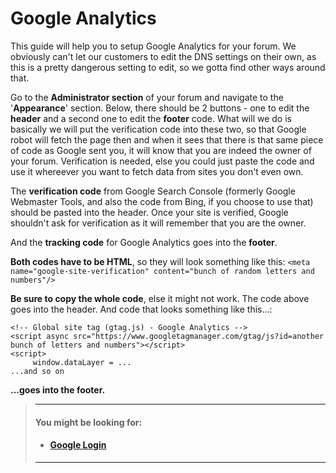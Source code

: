 # Google Analytics

This guide will help you to setup Google Analytics for your forum.
We obviously can't let our customers to edit the DNS settings on their own, as this is a pretty dangerous setting to edit, so we gotta find other ways around that.

Go to the **Administrator section** of your forum and navigate to the '**Appearance**' section. Below, there should be 2 buttons - one to edit the **header** and a second one to edit the **footer** code. What will we do is basically we will put the verification code into these two, so that Google robot will fetch the page then and when it sees that there is that same piece of code as Google sent you, it will know that you are indeed the owner of your forum. Verification is needed, else you could just paste the code and use it whereever you want to fetch data from sites you don't even own.

The **verification code** from Google Search Console (formerly Google Webmaster Tools, and also the code from Bing, if you choose to use that) should be pasted into the header. Once your site is verified, Google shouldn't ask for verification as it will remember that you are the owner.

And the **tracking code** for Google Analytics goes into the **footer**.

**Both codes have to be HTML**, so they will look something like this:
`<meta name="google-site-verification" content="bunch of random letters and numbers"/>`

**Be sure to copy the whole code**, else it might not work. The code above goes into the header. And code that looks something like this...:

```
<!-- Global site tag (gtag.js) - Google Analytics -->
<script async src="https://www.googletagmanager.com/gtag/js?id=another bunch of letters and numbers"></script>
<script>
     window.dataLayer = ...
...and so on
```

**...goes into the footer.**

> ---
> #### __You might be looking for:__
> - #### **[Google Login](https://www.freeflarum.com/docs/howto/social-login/google/)**
>
> ---
